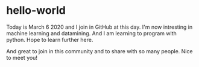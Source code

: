 # hello-world

Today is March 6 2020 and I join in GitHub at this day. I'm now intresting in machine learning and datamining. And I am learning to program with python. Hope to learn further here. 

And great to join in this community and to share with so many people.
Nice to meet you!
